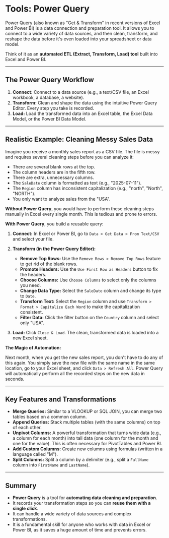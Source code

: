 # Tools: Power Query

Power Query (also known as "Get & Transform" in recent versions of Excel and Power BI) is a data connection and preparation tool. It allows you to connect to a wide variety of data sources, and then clean, transform, and reshape the data before it's even loaded into your spreadsheet or data model.

Think of it as an **automated ETL (Extract, Transform, Load) tool** built into Excel and Power BI.

---

## The Power Query Workflow

1.  **Connect:** Connect to a data source (e.g., a text/CSV file, an Excel workbook, a database, a website).
2.  **Transform:** Clean and shape the data using the intuitive Power Query Editor. Every step you take is recorded.
3.  **Load:** Load the transformed data into an Excel table, the Excel Data Model, or the Power BI Data Model.

---

## Realistic Example: Cleaning Messy Sales Data

Imagine you receive a monthly sales report as a CSV file. The file is messy and requires several cleaning steps before you can analyze it:

*   There are several blank rows at the top.
*   The column headers are in the fifth row.
*   There are extra, unnecessary columns.
*   The `SaleDate` column is formatted as text (e.g., "2025-07-11").
*   The `Region` column has inconsistent capitalization (e.g., "north", "North", "NORTH").
*   You only want to analyze sales from the "USA".

**Without Power Query**, you would have to perform these cleaning steps manually in Excel every single month. This is tedious and prone to errors.

**With Power Query**, you build a reusable query:

1.  **Connect:** In Excel or Power BI, go to `Data > Get Data > From Text/CSV` and select your file.
2.  **Transform (in the Power Query Editor):**
    *   **Remove Top Rows:** Use the `Remove Rows > Remove Top Rows` feature to get rid of the blank rows.
    *   **Promote Headers:** Use the `Use First Row as Headers` button to fix the headers.
    *   **Choose Columns:** Use `Choose Columns` to select only the columns you need.
    *   **Change Data Type:** Select the `SaleDate` column and change its type to `Date`.
    *   **Transform Text:** Select the `Region` column and use `Transform > Format > Capitalize Each Word` to make the capitalization consistent.
    *   **Filter Data:** Click the filter button on the `Country` column and select only "USA".

3.  **Load:** Click `Close & Load`. The clean, transformed data is loaded into a new Excel sheet.

**The Magic of Automation:**

Next month, when you get the new sales report, you don't have to do any of this again. You simply save the new file with the same name in the same location, go to your Excel sheet, and click `Data > Refresh All`. Power Query will automatically perform all the recorded steps on the new data in seconds.

---

## Key Features and Transformations

-   **Merge Queries:** Similar to a VLOOKUP or SQL JOIN, you can merge two tables based on a common column.
-   **Append Queries:** Stack multiple tables (with the same columns) on top of each other.
-   **Unpivot Columns:** A powerful transformation that turns wide data (e.g., a column for each month) into tall data (one column for the month and one for the value). This is often necessary for PivotTables and Power BI.
-   **Add Custom Columns:** Create new columns using formulas (written in a language called "M").
-   **Split Columns:** Split a column by a delimiter (e.g., split a `FullName` column into `FirstName` and `LastName`).

---

## Summary

-   **Power Query** is a tool for **automating data cleaning and preparation**.
-   It records your transformation steps so you can **reuse them with a single click**.
-   It can handle a wide variety of data sources and complex transformations.
-   It is a fundamental skill for anyone who works with data in Excel or Power BI, as it saves a huge amount of time and prevents errors.
